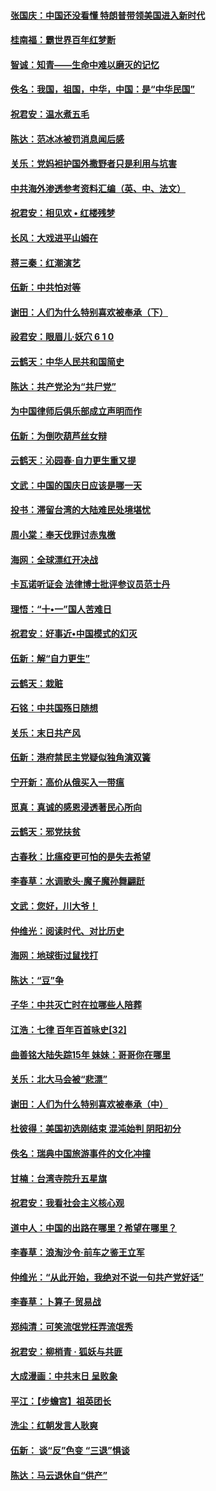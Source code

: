 #### [张国庆：中国还没看懂 特朗普带领美国进入新时代](../pages/nsc993/n10764224.md?t=10062126) 

#### [桂南福：霸世界百年红梦断](../pages/nsc993/n10762380.md?t=10062126) 

#### [智诚：知青——生命中难以磨灭的记忆](../pages/nsc993/n10762372.md?t=10062126) 

#### [佚名：我国，祖国，中华，中国：是“中华民国”](../pages/nsc993/n10762366.md?t=10062126) 

#### [祝君安：温水煮五毛](../pages/nsc993/n10762362.md?t=10062126) 

#### [陈达：范冰冰被罚消息闻后感](../pages/nsc993/n10760142.md?t=10062126) 

#### [关乐：党妈袒护国外撒野者只是利用与坑害](../pages/nsc993/n10760019.md?t=10062126) 

#### [中共海外渗透参考资料汇编（英、中、法文）](../pages/nsc993/n10756055.md?t=10062126) 

#### [祝君安：相见欢  •  红楼残梦](../pages/nsc993/n10757542.md?t=10062126) 

#### [长风：大戏进平山姆在](../pages/nsc993/n10757155.md?t=10062126) 

#### [蒋三秦：红潮演艺](../pages/nsc993/n10756736.md?t=10062126) 

#### [伍新：中共怕对等](../pages/nsc993/n10754812.md?t=10062126) 

#### [谢田：人们为什么特别喜欢被奉承（下）](../pages/nsc993/n10755072.md?t=10062126) 

#### [祋君安：眼眉儿‧妖穴 6 1 0](../pages/nsc993/n10754802.md?t=10062126) 

#### [云鹤天：中华人民共和国简史](../pages/nsc993/n10753546.md?t=10062126) 

#### [陈达：共产党沦为“共尸党”](../pages/nsc993/n10753506.md?t=10062126) 

#### [为中国律师后俱乐部成立声明而作](../pages/nsc993/n10753359.md?t=10062126) 

#### [伍新：为倒吹葫芦丝女辩](../pages/nsc993/n10753300.md?t=10062126) 

#### [云鹤天：沁园春‧自力更生重又提](../pages/nsc993/n10752681.md?t=10062126) 

#### [文武：中国的国庆日应该是哪一天](../pages/nsc993/n10752564.md?t=10062126) 

#### [投书：滞留台湾的大陆难民处境堪忧](../pages/nsc993/n10751122.md?t=10062126) 

#### [周小棠：奉天伐罪讨赤鬼檄](../pages/nsc993/n10749279.md?t=10062126) 

#### [海网：全球漂红开决战](../pages/nsc993/n10747774.md?t=10062126) 

#### [卡瓦诺听证会 法律博士批评参议员范士丹](../pages/nsc993/n10748504.md?t=10062126) 

#### [理悟：“十•一”国人苦难日](../pages/nsc993/n10747763.md?t=10062126) 

#### [祝君安：好事近•中国模式的幻灭](../pages/nsc993/n10747755.md?t=10062126) 

#### [伍新：解“自力更生”](../pages/nsc993/n10747744.md?t=10062126) 

#### [云鹤天：栽赃](../pages/nsc993/n10747735.md?t=10062126) 

#### [石铭：中共国殇日随想](../pages/nsc993/n10747202.md?t=10062126) 

#### [关乐：末日共产风](../pages/nsc993/n10745398.md?t=10062126) 

#### [伍新：港府禁民主党疑似独角演双簧](../pages/nsc993/n10745393.md?t=10062126) 

#### [宁开新：高价从俄买入一带瘟](../pages/nsc993/n10745381.md?t=10062126) 

#### [觅真：真诚的感恩浸透著民心所向](../pages/nsc993/n10746220.md?t=10062126) 

#### [云鹤天：邪党扶贫](../pages/nsc993/n10745370.md?t=10062126) 

#### [古春秋：比瘟疫更可怕的是失去希望](../pages/nsc993/n10745352.md?t=10062126) 

#### [李春草：水调歌头‧魔子魔孙舞翩跹](../pages/nsc993/n10744963.md?t=10062126) 

#### [文武：您好，川大爷！](../pages/nsc993/n10739572.md?t=10062126) 

#### [仲维光：阅读时代、对比历史](../pages/nsc993/n10744494.md?t=10062126) 

#### [海网：地球街过鼠找打](../pages/nsc993/n10741404.md?t=10062126) 

#### [陈达：“豆”争](../pages/nsc993/n10741375.md?t=10062126) 

#### [子华：中共灭亡时在拉哪些人陪葬](../pages/nsc993/n10741320.md?t=10062126) 

#### [江浩：七律 百年百首咏史[32]](../pages/nsc993/n10741179.md?t=10062126) 

#### [曲善铭大陆失踪15年 妹妹：哥哥你在哪里](../pages/nsc993/n10738770.md?t=10062126) 

#### [关乐：北大马会被“悲漂”](../pages/nsc993/n10739482.md?t=10062126) 

#### [谢田：人们为什么特别喜欢被奉承（中）](../pages/nsc993/n10736705.md?t=10062126) 

#### [杜彼得：美国初选刚结束 混沌始判 阴阳初分](../pages/nsc993/n10734882.md?t=10062126) 

#### [佚名：瑞典中国旅游事件的文化冲撞](../pages/nsc993/n10731914.md?t=10062126) 

#### [甘楠：台湾寺院升五星旗](../pages/nsc993/n10731868.md?t=10062126) 

#### [祝君安：我看社会主义核心观](../pages/nsc993/n10731861.md?t=10062126) 

#### [道中人：中国的出路在哪里？希望在哪里？](../pages/nsc993/n10730399.md?t=10062126) 

#### [李春草：浪淘沙令‧前车之鉴王立军](../pages/nsc993/n10730200.md?t=10062126) 

#### [仲维光：“从此开始，我绝对不说一句共产党好话”](../pages/nsc993/n10722208.md?t=10062126) 

#### [李春草：卜算子·贸易战](../pages/nsc993/n10726893.md?t=10062126) 

#### [郑纯清：可笑流氓党枉弄流氓秀](../pages/nsc993/n10726849.md?t=10062126) 

#### [祝君安：柳梢青 · 狐妖与共匪](../pages/nsc993/n10726825.md?t=10062126) 

#### [大成漫画：中共末日 呈败象](../pages/nsc993/n10726516.md?t=10062126) 

#### [平江：【步蟾宫】祖英团长](../pages/nsc993/n10724876.md?t=10062126) 

#### [洗尘：红朝发言人耿爽](../pages/nsc993/n10724862.md?t=10062126) 

#### [伍新： 谈“反”色变 “三退”惧谈](../pages/nsc993/n10724842.md?t=10062126) 

#### [陈达：马云退休自“供产”](../pages/nsc993/n10723027.md?t=10062126) 

